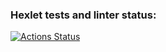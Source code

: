 ### Hexlet tests and linter status:
[![Actions Status](https://github.com/atty-ak/frontend-project-12/workflows/hexlet-check/badge.svg)](https://github.com/atty-ak/frontend-project-12/actions)